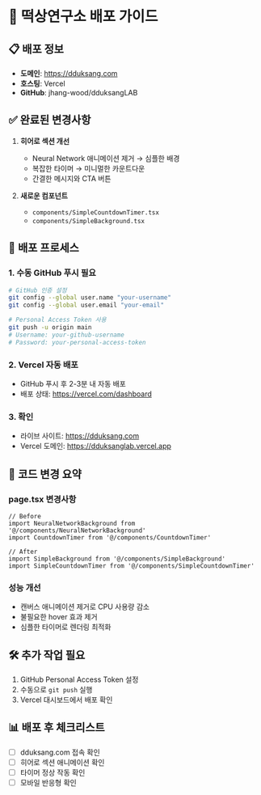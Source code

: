 # 🚀 떡상연구소 배포 가이드

## 📋 배포 정보
- **도메인**: https://dduksang.com
- **호스팅**: Vercel
- **GitHub**: jhang-wood/dduksangLAB

## ✅ 완료된 변경사항
1. **히어로 섹션 개선**
   - Neural Network 애니메이션 제거 → 심플한 배경
   - 복잡한 타이머 → 미니멀한 카운트다운
   - 간결한 메시지와 CTA 버튼

2. **새로운 컴포넌트**
   - `components/SimpleCountdownTimer.tsx`
   - `components/SimpleBackground.tsx`

## 🔄 배포 프로세스

### 1. 수동 GitHub 푸시 필요
```bash
# GitHub 인증 설정
git config --global user.name "your-username"
git config --global user.email "your-email"

# Personal Access Token 사용
git push -u origin main
# Username: your-github-username
# Password: your-personal-access-token
```

### 2. Vercel 자동 배포
- GitHub 푸시 후 2-3분 내 자동 배포
- 배포 상태: https://vercel.com/dashboard

### 3. 확인
- 라이브 사이트: https://dduksang.com
- Vercel 도메인: https://dduksanglab.vercel.app

## 📝 코드 변경 요약

### page.tsx 변경사항
```tsx
// Before
import NeuralNetworkBackground from '@/components/NeuralNetworkBackground'
import CountdownTimer from '@/components/CountdownTimer'

// After
import SimpleBackground from '@/components/SimpleBackground'
import SimpleCountdownTimer from '@/components/SimpleCountdownTimer'
```

### 성능 개선
- 캔버스 애니메이션 제거로 CPU 사용량 감소
- 불필요한 hover 효과 제거
- 심플한 타이머로 렌더링 최적화

## 🛠️ 추가 작업 필요
1. GitHub Personal Access Token 설정
2. 수동으로 `git push` 실행
3. Vercel 대시보드에서 배포 확인

## 📊 배포 후 체크리스트
- [ ] dduksang.com 접속 확인
- [ ] 히어로 섹션 애니메이션 확인
- [ ] 타이머 정상 작동 확인
- [ ] 모바일 반응형 확인